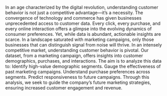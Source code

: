 In an age characterized by the digital revolution, understanding customer behavior is not just a competitive
advantage—it’s a necessity. The convergence of technology and commerce has given businesses unprecedented
access to customer data. Every click, every purchase, and every online interaction offers a glimpse into the
evolving dynamics of consumer preferences. Yet, while data is abundant, actionable insights are scarce. In a
landscape saturated with marketing campaigns, only those businesses that can distinguish signal from noise
will thrive.
In an intensely competitive market, understanding customer behavior is pivotal. Our dataset, from a marketing
campaign, offers insights into customer demographics, purchases, and interactions. The aim is to
analyze this data to:
Identify high-value demographic segments. Gauge the effectiveness of past marketing campaigns. Understand
purchase preferences across segments. Predict responsiveness to future campaigns. Through this analysis,
we seek to guide the company’s future marketing strategies, ensuring increased customer engagement and
revenue.
